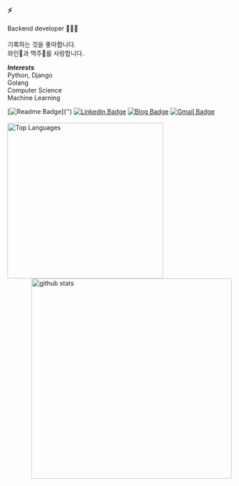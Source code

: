 
### ⚡️

Backend developer 👩🏻‍💻  <br>
<br>
기록하는 것을 좋아합니다. <br>
와인🍷과 맥주🍺를 사랑합니다. 


_**Interests**_<br>
Python, Django<br>
Golang<br>
Computer Science<br>
Machine Learning<br>


[![Readme Badge](http://img.shields.io/badge/-Resume-black?style=flat-square&logo=Github&link='')]('') 
[![Linkedin Badge](https://img.shields.io/badge/-LinkedIn-blue?style=flat-square&logo=Linkedin&logoColor=white&link=https://www.linkedin.com/in/jisun-choi-5a8666a6/)](https://www.linkedin.com/in/jisun-choi-5a8666a6/)
[![Blog Badge](https://img.shields.io/badge/-Blog-1877f2?style=flat-square&logo=Bloglovin&logoColor=white&link=https://velog.io/@wltjs10645)](https://velog.io/@wltjs10645) 
[![Gmail Badge](https://img.shields.io/badge/-Gmail-d14836?style=flat-square&logo=Gmail&logoColor=white&link=mailto:jisunn0130@gmail.com)](mailto:jisunn0130@gmail.com)
<br>
<br>
<img align="left" width=350 alt="Top Languages" src="https://github-readme-stats.vercel.app/api/top-langs/?username=jisun-choi&layout=compact">
<img align="right" width=450 alt="github stats" src="https://github-readme-stats.vercel.app/api?username=jisun-choi&show_icons=true">
